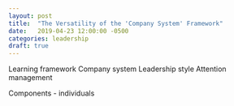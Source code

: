 ```yaml
---
layout: post
title:  "The Versatility of the 'Company System' Framework"
date:   2019-04-23 12:00:00 -0500
categories: leadership
draft: true
---
```


Learning framework 
Company system 
Leadership style 
Attention management 

Components - individuals